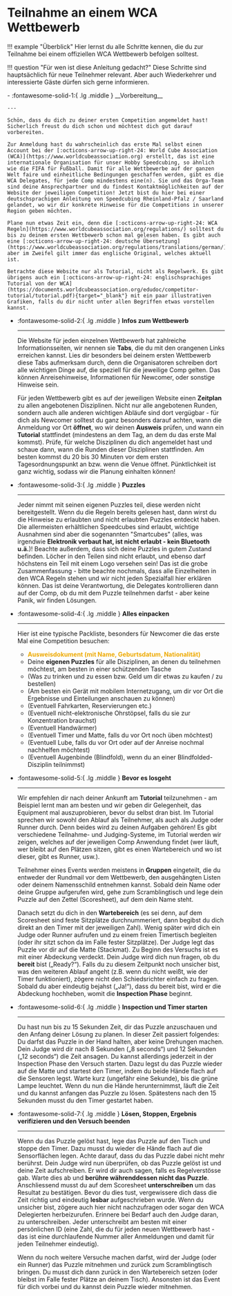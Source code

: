 # Teilnahme an einem WCA Wettbewerb

!!! example "Überblick"
    Hier lernst du alle Schritte kennen, die du zur Teilnahme bei einem offiziellen WCA Wettbewerb befolgen solltest.

!!! question "Für wen ist diese Anleitung gedacht?"
    Diese Schritte sind hauptsächlich für neue Teilnehmer relevant. Aber auch Wiederkehrer und interessierte Gäste dürfen sich gerne informieren.

<div class="grid cards" markdown>
-   :fontawesome-solid-1:{ .lg .middle } __Vorbereitung__

    ---

    Schön, dass du dich zu deiner ersten Competition angemeldet hast! Sicherlich freust du dich schon und möchtest dich gut darauf vorbereiten.

    Zur Anmeldung hast du wahrscheinlich das erste Mal selbst einen Account bei der [:octicons-arrow-up-right-24: World Cube Association (WCA)](https://www.worldcubeassociation.org) erstellt, das ist eine internationale Organisation für unser Hobby Speedcubing, so ähnlich wie die FIFA für Fußball. Damit für alle Wettbewerbe auf der ganzen Welt faire und einheitliche Bedingungen geschaffen werden, gibt es die WCA Delegates, für jede Comp mindestens eine(n). Sie und das Orga-Team sind deine Ansprechpartner und du findest Kontaktmöglichkeiten auf der Website der jeweiligen Competition! Jetzt bist du hier bei einer deutschsprachigen Anleitung von Speedcubing Rheinland-Pfalz / Saarland gelandet, wo wir dir konkrete Hinweise für die Competitions in unserer Region geben möchten.

    Plane nun etwas Zeit ein, denn die [:octicons-arrow-up-right-24: WCA Regeln](https://www.worldcubeassociation.org/regulations/) solltest du bis zu deinem ersten Wettbewerb schon mal gelesen haben. Es gibt auch eine [:octicons-arrow-up-right-24: deutsche Übersetzung](https://www.worldcubeassociation.org/regulations/translations/german/), aber im Zweifel gilt immer das englische Original, welches aktuell ist.

    Betrachte diese Website nur als Tutorial, nicht als Regelwerk. Es gibt übrigens auch ein [:octicons-arrow-up-right-24: englischsprachiges Tutorial von der WCA](https://documents.worldcubeassociation.org/edudoc/competitor-tutorial/tutorial.pdf){target="_blank"} mit ein paar illustrativen Grafiken, falls du dir nicht unter allen Begriffen etwas vorstellen kannst.
</div>

<div class="grid cards" markdown>

-   :fontawesome-solid-2:{ .lg .middle } __Infos zum Wettbewerb__

    ---

    Die Website für jeden einzelnen Wettbewerb hat zahlreiche Informationsseiten, wir nennen sie __Tabs__, die du mit den orangenen Links erreichen kannst. Lies dir besonders bei deinem ersten Wettbewerb diese Tabs aufmerksam durch, denn die Organisatoren schreiben dort alle wichtigen Dinge auf, die speziell für die jeweilige Comp gelten. Das können Anreisehinweise, Informationen für Newcomer, oder sonstige Hinweise sein.

    Für jeden Wettbewerb gibt es auf der jeweiligen Website einen __Zeitplan__ zu allen angebotenen Disziplinen. Nicht nur alle angebotenen Runden, sondern auch alle anderen wichtigen Abläufe sind dort vergügbar - für dich als Newcomer solltest du ganz besonders darauf achten, wann die Anmeldung vor Ort __öffnet__, wo wir deinen __Ausweis__ prüfen, und wann ein __Tutorial__ stattfindet (mindestens an dem Tag, an dem du das erste Mal kommst). Prüfe, für welche Disziplinen du dich angemeldet hast und schaue dann, wann die Runden dieser Disziplinen stattfinden. Am besten kommst du 20 bis 30 Minuten vor dem ersten Tagesordnungspunkt an bzw. wenn die Venue öffnet. Pünktlichkeit ist ganz wichtig, sodass wir die Planung einhalten können!


-   :fontawesome-solid-3:{ .lg .middle } __Puzzles__

    ---

    Jeder nimmt mit seinen eigenen Puzzles teil, diese werden nicht bereitgestellt. Wenn du die Regeln bereits gelesen hast, dann wirst du die Hinweise zu erlaubten und nicht erlaubten Puzzles entdeckt haben. Die allermeisten erhältlichen Speedcubes sind erlaubt, wichtige Ausnahmen sind aber die sogenannten "Smartcubes" (alles, was irgendwie __Elektronik verbaut hat, ist nicht erlaubt - kein Bluetooth u.ä.__)! Beachte außerdem, dass sich deine Puzzles in gutem Zustand befinden. Löcher in den Teilen sind nicht erlaubt, und ebenso darf höchstens ein Teil mit einem Logo versehen sein! Das ist die grobe Zusammenfassung - bitte beachte nochmals, dass alle Einzelheiten in den WCA Regeln stehen und wir nicht jeden Spezialfall hier erklären können. Das ist deine Verantwortung, die Delegates kontrollieren dann auf der Comp, ob du mit dem Puzzle teilnehmen darfst - aber keine Panik, wir finden Lösungen.


</div>

<div class="grid cards" markdown>

-   :fontawesome-solid-4:{ .lg .middle } __Alles einpacken__

    ---

    Hier ist eine typische Packliste, besonders für Newcomer die das erste Mal eine Competition besuchen:

    - <span style="color:#EA0">__Ausweisdokument (mit Name, Geburtsdatum, Nationalität)__</span>
    - Deine __eigenen Puzzles__ für alle Disziplinen, an denen du teilnehmen möchtest, am besten in einer schützenden Tasche
    - (Was zu trinken und zu essen bzw. Geld um dir etwas zu kaufen / zu bestellen)
    - (Am besten ein Gerät mit mobilem Internetzugang, um dir vor Ort die Ergebnisse und Einteilungen anschauen zu können)
    - (Eventuell Fahrkarten, Reservierungen etc.)
    - (Eventuell nicht-elektronische Ohrstöpsel, falls du sie zur Konzentration brauchst)
    - (Eventuell Handwärmer)
    - (Eventuell Timer und Matte, falls du vor Ort noch üben möchtest)
    - (Eventuell Lube, falls du vor Ort oder auf der Anreise nochmal nachhelfen möchtest)
    - (Eventuell Augenbinde (Blindfold), wenn du an einer Blindfolded-Disziplin teilnimmst)

</div>

<div class="grid cards" markdown>

-   :fontawesome-solid-5:{ .lg .middle } __Bevor es losgeht__

    ---

    Wir empfehlen dir nach deiner Ankunft am __Tutorial__ teilzunehmen - am Beispiel lernt man am besten und wir geben dir Gelegenheit, das Equipment mal auszuprobieren, bevor du selbst dran bist. Im Tutorial sprechen wir sowohl den Ablauf als Teilnehmer, als auch als Judge oder Runner durch. Denn beides wird zu deinen Aufgaben gehören! Es gibt verschiedene Teilnahme- und Judging-Systeme, im Tutorial werden wir zeigen, welches auf der jeweiligen Comp Anwendung findet (wer läuft, wer bleibt auf den Plätzen sitzen, gibt es einen Wartebereich und wo ist dieser, gibt es Runner, usw.).

    Teilnehmer eines Events werden meistens in __Gruppen__ eingeteilt, die du entweder der Rundmail vor dem Wettbewerb, den ausgehängten Listen oder deinem Namensschild entnehmen kannst. Sobald dein Name oder deine Gruppe aufgerufen wird, gehe zum Scramblingtisch und lege dein Puzzle auf den Zettel (Scoresheet), auf dem dein Name steht.

    Danach setzt du dich in den __Wartebereich__ (es sei denn, auf dem Scoresheet sind feste Sitzplätze durchnummeriert, dann begibst du dich direkt an den Timer mit der jeweiligen Zahl). Wenig später wird dich ein Judge oder Runner aufrufen und zu einem freien Timertisch begleiten (oder ihr sitzt schon da im Falle fester Sitzplätze). Der Judge legt das Puzzle vor dir auf die Matte (Stackmat). Zu Beginn des Versuchs ist es mit einer Abdeckung verdeckt. Dein Judge wird dich nun fragen, ob du __bereit__ bist („Ready?“). Falls du zu diesem Zeitpunkt noch unsicher bist, was den weiteren Ablauf angeht (z.B. wenn du nicht weißt, wie der Timer funktioniert), zögere nicht den Schiedsrichter einfach zu fragen. Sobald du aber eindeutig bejahst („Ja!“), dass du bereit bist, wird er die Abdeckung hochheben, womit die __Inspection Phase__ beginnt.

-   :fontawesome-solid-6:{ .lg .middle } __Inspection und Timer starten__

    ---

    Du hast nun bis zu 15 Sekunden Zeit, dir das Puzzle anzuschauen und den Anfang deiner Lösung zu planen. In dieser Zeit passiert folgendes: Du darfst das Puzzle in der Hand halten, aber keine Drehungen machen. Dein Judge wird dir nach 8 Sekunden („8 seconds“) und 12 Sekunden („12 seconds“) die Zeit ansagen. Du kannst allerdings jederzeit in der Inspection Phase den Versuch starten. Dazu legst du das Puzzle wieder auf die Matte und startest den Timer, indem du beide Hände flach auf die Sensoren legst. Warte kurz (ungefähr eine Sekunde), bis die grüne Lampe leuchtet. Wenn du nun die Hände herunternimmst, läuft die Zeit und du kannst anfangen das Puzzle zu lösen. Spätestens nach den 15 Sekunden musst du den Timer gestartet haben.

-   :fontawesome-solid-7:{ .lg .middle } __Lösen, Stoppen, Ergebnis verifizieren und den Versuch beenden__

    ---

    Wenn du das Puzzle gelöst hast, lege das Puzzle auf den Tisch und stoppe den Timer. Dazu musst du wieder die Hände flach auf die Sensorflächen legen. Achte darauf, dass du das Puzzle dabei nicht mehr berührst. Dein Judge wird nun überprüfen, ob das Puzzle gelöst ist und deine Zeit aufschreiben. Er wird dir auch sagen, falls es Regelverstösse gab. Warte dies ab und __berühre währenddessen nicht das Puzzle__. Anschliessend musst du auf dem Scoresheet __unterschreiben__ um das Resultat zu bestätigen. Bevor du dies tust, vergewissere dich dass die Zeit richtig und eindeutig __lesbar__ aufgeschrieben wurde. Wenn du unsicher bist, zögere auch hier nicht nachzufragen oder sogar den WCA Delegierten herbeizurufen. Erinnere bei Bedarf auch den Judge daran, zu unterschreiben. Jeder unterschreibt am besten mit einer persönlichen ID (eine Zahl, die du für jeden neuen Wettbewerb hast - das ist eine durchlaufende Nummer aller Anmeldungen und damit für jeden Teilnehmer eindeutig).

    Wenn du noch weitere Versuche machen darfst, wird der Judge (oder ein Runner) das Puzzle mitnehmen und zurück zum Scramblingtisch bringen. Du musst dich dann zurück in den Wartebereich setzen (oder bleibst im Falle fester Plätze an deinem Tisch). Ansonsten ist das Event für dich vorbei und du kannst dein Puzzle wieder mitnehmen.

</div>
<script async data-id="101473933" src="//static.getclicky.com/js"></script>
